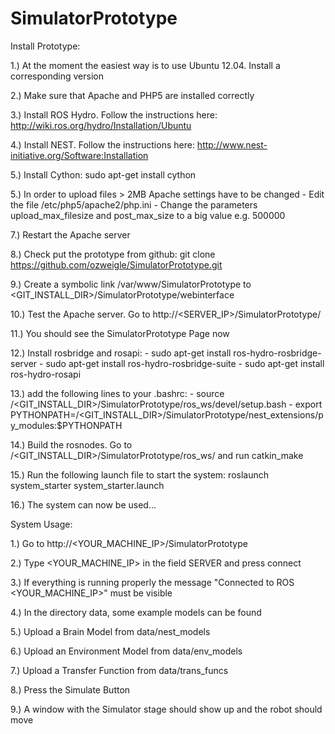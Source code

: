 SimulatorPrototype
==================

Install Prototype:

1.) At the moment the easiest way is to use Ubuntu 12.04. Install a corresponding version

2.) Make sure that Apache and PHP5 are installed correctly

3.) Install ROS Hydro. Follow the instructions here: http://wiki.ros.org/hydro/Installation/Ubuntu

4.) Install NEST. Follow the instructions here: http://www.nest-initiative.org/Software:Installation

5.) Install Cython: sudo apt-get install cython

5.) In order to upload files > 2MB Apache settings have to be changed
      - Edit the file /etc/php5/apache2/php.ini 
      - Change the parameters upload_max_filesize and post_max_size to a big value e.g. 500000
      
7.) Restart the Apache server

8.) Check put the prototype from github: git clone https://github.com/ozweigle/SimulatorPrototype.git

9.) Create a symbolic link /var/www/SimulatorPrototype to <GIT_INSTALL_DIR>/SimulatorPrototype/webinterface

10.) Test the Apache server. Go to http://<SERVER_IP>/SimulatorPrototype/

11.) You should see the SimulatorPrototype Page now

12.) Install rosbridge and rosapi:
      - sudo apt-get install ros-hydro-rosbridge-server
      - sudo apt-get install ros-hydro-rosbridge-suite
      - sudo apt-get install ros-hydro-rosapi
      
13.) add the following lines to your .bashrc:
      - source /<GIT_INSTALL_DIR>/SimulatorPrototype/ros_ws/devel/setup.bash
      - export PYTHONPATH=/<GIT_INSTALL_DIR>/SimulatorPrototype/nest_extensions/py_modules:$PYTHONPATH
      
14.) Build the rosnodes. Go to /<GIT_INSTALL_DIR>/SimulatorPrototype/ros_ws/ and run catkin_make

15.) Run the following launch file to start the system: roslaunch system_starter system_starter.launch

16.) The system can now be used...


System Usage:

1.) Go to http://<YOUR_MACHINE_IP>/SimulatorPrototype

2.) Type <YOUR_MACHINE_IP> in the field SERVER and press connect

3.) If everything is running properly the message "Connected to ROS <YOUR_MACHINE_IP>" must be visible

4.) In the directory data, some example models can be found 

5.) Upload a Brain Model from data/nest_models

6.) Upload an Environment Model from data/env_models

7.) Upload a Transfer Function from data/trans_funcs

8.) Press the Simulate Button

9.) A window with the Simulator stage should show up and the robot should move
